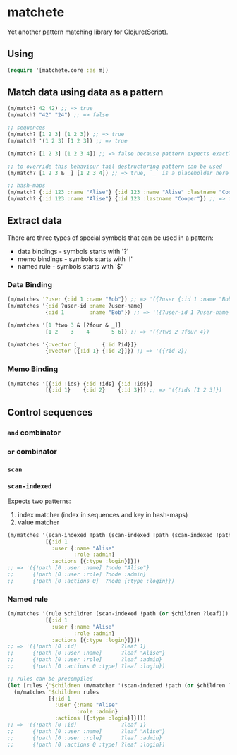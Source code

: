 # matchete

Yet another pattern matching library for Clojure(Script).

## Using

```clojure
(require '[matchete.core :as m])
```

## Match data using data as a pattern

```clojure
(m/match? 42 42) ;; => true
(m/match? "42" "24") ;; => false

;; sequences
(m/match? [1 2 3] [1 2 3]) ;; => true
(m/match? '(1 2 3) [1 2 3]) ;; => true

(m/match? [1 2 3] [1 2 3 4]) ;; => false because pattern expects exactly 3 elements

;; to override this behaviour tail destructuring pattern can be used
(m/match? [1 2 3 & _] [1 2 3 4]) ;; => true, `_` is a placeholder here that will match to any provided data

;; hash-maps
(m/match? {:id 123 :name "Alise"} {:id 123 :name "Alise" :lastname "Cooper"}) ;; => true
(m/match? {:id 123 :name "Alise"} {:id 123 :lastname "Cooper"}) ;; => false because `:name` key is missing
```

## Extract data

There are three types of special symbols that can be used in a pattern:

* data bindings - symbols starts with '?'
* memo bindings - symbols starts with '!'
* named rule - symbols starts with '$'

### Data Binding

```clojure
(m/matches '?user {:id 1 :name "Bob"}) ;; => '({?user {:id 1 :name "Bob"}})
(m/matches '{:id ?user-id :name ?user-name}
            {:id 1        :name "Bob"}) ;; => '({?user-id 1 ?user-name "Bob"})

(m/matches '[1 ?two 3 & [?four & _]]
            [1 2    3    4       5 6]) ;; => '({?two 2 ?four 4})

(m/matches '{:vector [_       {:id ?id}]}
            {:vector [{:id 1} {:id 2}]}) ;; => '({?id 2})
```

### Memo Binding

```clojure
(m/matches '[{:id !ids} {:id !ids} {:id !ids}]
            [{:id 1}    {:id 2}    {:id 3}]) ;; => '({!ids [1 2 3]})
```

## Control sequences

### `and` combinator

### `or` combinator

### `scan`

### `scan-indexed`

Expects two patterns:

  1. index matcher (index in sequences and key in hash-maps)
  1. value matcher

```clojure
(m/matches '(scan-indexed !path (scan-indexed !path (scan-indexed !path ?node)))
            [{:id 1
              :user {:name "Alise"
                     :role :admin}
              :actions [{:type :login}]}])
;; => '({!path [0 :user :name] ?node "Alise"}
;;      {!path [0 :user :role] ?node :admin}
;;      {!path [0 :actions 0]  ?node {:type :login}})
```

### Named rule

```clojure
(m/matches '(rule $children (scan-indexed !path (or $children ?leaf)))
            [{:id 1
              :user {:name "Alise"
                     :role :admin}
              :actions [{:type :login}]}])
;; => '({!path [0 :id]              ?leaf 1}
;;      {!path [0 :user :name]      ?leaf "Alise"}
;;      {!path [0 :user :role]      ?leaf :admin}
;;      {!path [0 :actions 0 :type] ?leaf :login})

;; rules can be precompiled
(let [rules {'$children (m/matcher '(scan-indexed !path (or $children ?leaf)))}]
  (m/matches '$children rules
             [{:id 1
               :user {:name "Alise"
                      :role :admin}
               :actions [{:type :login}]}]))
;; => '({!path [0 :id]              ?leaf 1}
;;      {!path [0 :user :name]      ?leaf "Alise"}
;;      {!path [0 :user :role]      ?leaf :admin}
;;      {!path [0 :actions 0 :type] ?leaf :login})
```
